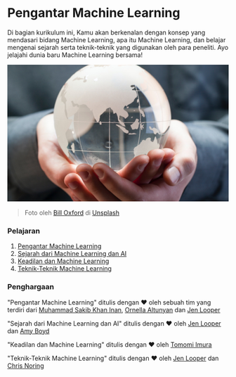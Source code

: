 # Pengantar Machine Learning

Di bagian kurikulum ini, Kamu akan berkenalan dengan konsep yang mendasari bidang Machine Learning, apa itu Machine Learning, dan belajar mengenai
sejarah serta teknik-teknik yang digunakan oleh para peneliti. Ayo jelajahi dunia baru Machine Learning bersama! 

![bola dunia](../images/globe.jpg)
> Foto oleh <a href="https://unsplash.com/@bill_oxford?utm_source=unsplash&utm_medium=referral&utm_content=creditCopyText">Bill Oxford</a> di <a href="https://unsplash.com/s/photos/globe?utm_source=unsplash&utm_medium=referral&utm_content=creditCopyText">Unsplash</a>
  
### Pelajaran

1. [Pengantar Machine Learning](../1-intro-to-ML/translations/README.id.md)
1. [Sejarah dari Machine Learning dan AI](../2-history-of-ML/translations/README.id.md)
1. [Keadilan dan Machine Learning](../3-fairness/translations/README.id.md)
1. [Teknik-Teknik Machine Learning](../4-techniques-of-ML/translations/README.id.md)
### Penghargaan

"Pengantar Machine Learning" ditulis dengan ♥️ oleh sebuah tim yang terdiri dari [Muhammad Sakib Khan Inan](https://twitter.com/Sakibinan), [Ornella Altunyan](https://twitter.com/ornelladotcom) dan [Jen Looper](https://twitter.com/jenlooper)

"Sejarah dari Machine Learning dan AI" ditulis dengan ♥️ oleh [Jen Looper](https://twitter.com/jenlooper) dan [Amy Boyd](https://twitter.com/AmyKateNicho)

"Keadilan dan Machine Learning" ditulis dengan ♥️ oleh [Tomomi Imura](https://twitter.com/girliemac) 

"Teknik-Teknik Machine Learning" ditulis dengan ♥️ oleh [Jen Looper](https://twitter.com/jenlooper) dan [Chris Noring](https://twitter.com/softchris) 
